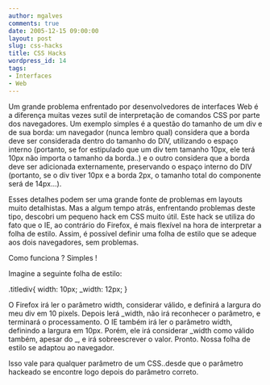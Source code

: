 ```yaml
---
author: mgalves
comments: true
date: 2005-12-15 09:00:00
layout: post
slug: css-hacks
title: CSS Hacks
wordpress_id: 14
tags:
- Interfaces
- Web
---
```


Um grande problema enfrentado por desenvolvedores de interfaces Web é a diferença muitas vezes sutil de interpretação de comandos CSS por parte dos navegadores. Um exemplo simples é a questão do tamanho de um div e de sua borda: um navegador (nunca lembro qual) considera que a borda deve ser considerada dentro do tamanho do DIV, utilizando o espaço interno (portanto, se for estipulado que um div tem tamanho 10px, ele terá 10px não importa o tamanho da borda..) e o outro considera que a borda deve ser adicionada externamente, preservando o espaço interno do DIV (portanto, se o div tiver 10px e a borda 2px, o tamanho total do componente será de 14px...).

Esses detalhes podem ser uma grande fonte de problemas em layouts muito detalhistas. Mas a algum tempo atrás, enfrentando problemas deste tipo, descobri um pequeno hack em CSS muito útil. Este hack se utiliza do fato que o IE, ao contrário do Firefox, é mais flexível na hora de interpretar a folha de estilo.
Assim, é possível definir uma folha de estilo que se adeque aos dois navegadores, sem problemas.

Como funciona ? Simples !

Imagine a seguinte folha de estilo:

.titlediv{
width: 10px;
_width: 12px;
}

O Firefox irá ler o parâmetro width, considerar válido, e definirá a largura do meu div em 10 pixels. Depois lerá _width, não irá reconhecer o parâmetro, e terminará o processamento. O IE também irá ler o parâmetro width, definindo a largura em 10px. Porém, ele irá considerar _width como válido também, apesar do _, e irá sobreescrever o valor. Pronto. Nossa folha de estilo se adaptou ao navegador.

Isso vale para qualquer parâmetro de um CSS..desde que o parâmetro hackeado se encontre logo depois do parâmetro correto.
